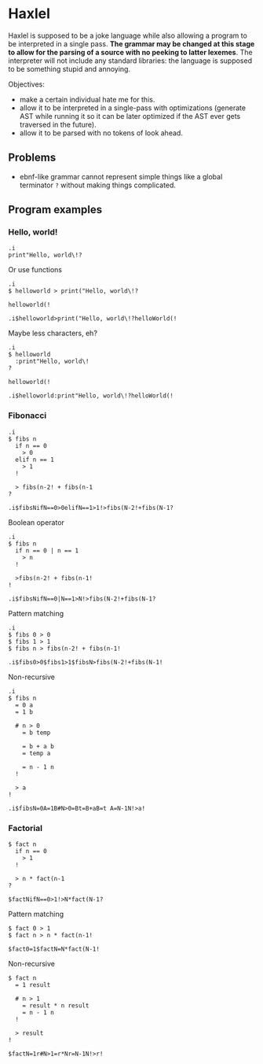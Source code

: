 # Haxlel
Haxlel is supposed to be a joke language while also allowing a program to be interpreted in a single pass. **The grammar may be changed at this stage to allow for the parsing of a source with no peeking to latter lexemes**. The interpreter will not include any standard libraries: the language is supposed to be something stupid and annoying.

Objectives:
* make a certain individual hate me for this.
* allow it to be interpreted in a single-pass with optimizations (generate AST while running it so it can be later optimized if the AST ever gets traversed in the future).
* allow it to be parsed with no tokens of look ahead.

## Problems
* ebnf-like grammar cannot represent simple things like a global terminator `?` without making things complicated.

## Program examples
### Hello, world!
```haxlel
.i
print"Hello, world\!?
```
Or use functions
```haxlel
.i
$ helloworld > print("Hello, world\!?

helloworld(!
```
```
.i$helloworld>print("Hello, world\!?helloWorld(!
```
Maybe less characters, eh?
```haxlel
.i
$ helloworld
  :print"Hello, world\!
?

helloworld(!
```
```haxlel
.i$helloworld:print"Hello, world\!?helloWorld(!
```

### Fibonacci
```haxlel
.i
$ fibs n
  if n == 0
    > 0
  elif n == 1
    > 1
  !
  
  > fibs(n-2! + fibs(n-1
?
```
```haxlel
.i$fibsNifN==0>0elifN==1>1!>fibs(N-2!+fibs(N-1?
```
Boolean operator
```haxlel
.i
$ fibs n
  if n == 0 | n == 1
    > n
  !
  
  >fibs(n-2! + fibs(n-1!
!
```
```haxlel
.i$fibsNifN==0|N==1>N!>fibs(N-2!+fibs(N-1?
```
Pattern matching
```haxlel
.i
$ fibs 0 > 0
$ fibs 1 > 1
$ fibs n > fibs(n-2! + fibs(n-1!
```
```haxlel
.i$fibs0>0$fibs1>1$fibsN>fibs(N-2!+fibs(N-1!
```
Non-recursive
```haxlel
.i
$ fibs n
  = 0 a
  = 1 b
  
  # n > 0
    = b temp
    
    = b + a b
    = temp a
    
    = n - 1 n
  !
  
  > a
!
```
```haxlel
.i$fibsN=0A=1B#N>0=Bt=B+aB=t A=N-1N!>a!
```

### Factorial
```haxlel
$ fact n
  if n == 0
    > 1
  !
  
  > n * fact(n-1
?
```
```haxlel
$factNifN==0>1!>N*fact(N-1?
```
Pattern matching
```haxlel
$ fact 0 > 1
$ fact n > n * fact(n-1!
```
```haxlel
$fact0=1$factN=N*fact(N-1!
```
Non-recursive
```haxlel
$ fact n
  = 1 result
  
  # n > 1
    = result * n result
    = n - 1 n
  !
  
  > result
!
```
```haxlel
$factN=1r#N>1=r*Nr=N-1N!>r!
```
